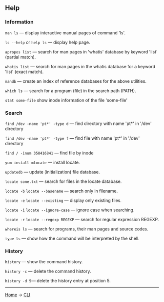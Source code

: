 ## Help

### Information

`man ls` — display interactive manual pages of command 'ls'.

`ls --help` or `help ls` — display help page.

`apropos list` — search for man pages in 'whatis' database by keyword 'list' (partial match).

`whatis list` — search for man pages in the whatis database for a keyword 'list' (exact match).

`mandb` — create an index of reference databases for the above utilities.

`which ls` — search for a program (file) in the search path (PATH).

`stat some-file` show inode information of the file 'some-file'

### Search

`find /dev -name 'pt*' -type d` — find directory with name 'pt*' in '/dev' directory

`find /dev -name 'pt*' -type f` — find file with name 'pt*' in '/dev' directory

`find / -inum 358416841` — find file by inode

`yum install mlocate` — install locate.

`updatedb` — update (initialization) file database.

`locate some.txt` — search for files in the locate database. 

`locate -b` `locate --basename` — search only in filename.

`locate -e` `locate --existing` — display only existing files.

`locate -i` `locate --ignore-case` — ignore case when searching.

`locate -r` `locate --regexp REGEXP` — search for regular expression REGEXP.

`whereis ls` — search for programs, their man pages and source codes.

`type ls` — show how the command will be interpreted by the shell.

### History

`history` — show the command history.

`history -c` — delete the command history.

`history -d 5`— delete the history entry at position 5.



---
[Home](../README.md) -> [CLI](cli.md)
